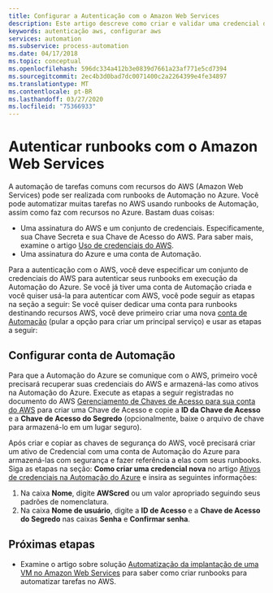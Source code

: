 ```yaml
---
title: Configurar a Autenticação com o Amazon Web Services
description: Este artigo descreve como criar e validar uma credencial do AWS para runbooks na Automação do Azure que gerenciam recursos do AWS.
keywords: autenticação aws, configurar aws
services: automation
ms.subservice: process-automation
ms.date: 04/17/2018
ms.topic: conceptual
ms.openlocfilehash: 596dc334a412b3e0839d7661a23af771e5cd7394
ms.sourcegitcommit: 2ec4b3d0bad7dc0071400c2a2264399e4fe34897
ms.translationtype: MT
ms.contentlocale: pt-BR
ms.lasthandoff: 03/27/2020
ms.locfileid: "75366933"
---
```

# <a name="authenticate-runbooks-with-amazon-web-services"></a>Autenticar runbooks com o Amazon Web Services

A automação de tarefas comuns com recursos do AWS (Amazon Web Services) pode ser realizada com runbooks de Automação no Azure. Você pode automatizar muitas tarefas no AWS usando runbooks de Automação, assim como faz com recursos no Azure. Bastam duas coisas:

* Uma assinatura do AWS e um conjunto de credenciais. Especificamente, sua Chave Secreta e sua Chave de Acesso do AWS. Para saber mais, examine o artigo [Uso de credenciais do AWS](https://docs.aws.amazon.com/powershell/latest/userguide/specifying-your-aws-credentials.html).
* Uma assinatura do Azure e uma conta de Automação.

Para a autenticação com o AWS, você deve especificar um conjunto de credenciais do AWS para autenticar seus runbooks em execução da Automação do Azure. Se você já tiver uma conta de Automação criada e você quiser usá-la para autenticar com AWS, você pode seguir as etapas na seção a seguir: Se você quiser dedicar uma conta para runbooks destinando recursos AWS, você deve primeiro criar uma nova [conta de Automação](automation-offering-get-started.md) (pular a opção para criar um principal serviço) e usar as etapas a seguir:

## <a name="configure-automation-account"></a>Configurar conta de Automação

Para que a Automação do Azure se comunique com o AWS, primeiro você precisará recuperar suas credenciais do AWS e armazená-las como ativos na Automação do Azure. Execute as etapas a seguir registradas no documento do AWS [Gerenciamento de Chaves de Acesso para sua conta do AWS](https://docs.aws.amazon.com/general/latest/gr/managing-aws-access-keys.html) para criar uma Chave de Acesso e copie a **ID da Chave de Acesso** e a **Chave de Acesso do Segredo** (opcionalmente, baixe o arquivo de chave para armazená-lo em um lugar seguro).

Após criar e copiar as chaves de segurança do AWS, você precisará criar um ativo de Credencial com uma conta de Automação do Azure para armazená-las com segurança e fazer referência a elas com seus runbooks. Siga as etapas na seção: **Como criar uma credencial nova** no artigo [Ativos de credenciais na Automação do Azure](shared-resources/credentials.md#to-create-a-new-credential-asset-with-the-azure-portal) e insira as seguintes informações:

1. Na caixa **Nome**, digite **AWScred** ou um valor apropriado seguindo seus padrões de nomenclatura.
2. Na caixa **Nome de usuário**, digite a **ID de Acesso** e a **Chave de Acesso do Segredo** nas caixas **Senha** e **Confirmar senha**.

## <a name="next-steps"></a>Próximas etapas

* Examine o artigo sobre solução [Automatização da implantação de uma VM no Amazon Web Services](automation-scenario-aws-deployment.md) para saber como criar runbooks para automatizar tarefas no AWS.
